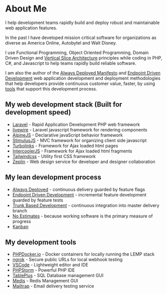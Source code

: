 # About Me

I help development teams rapidly build and deploy robust and maintainable web application features.

In the past I have developed mission critical software for organizations as diverse as America Online, Autobytel and Walt Disney.

I use Functional Programming, Object Oriented Programming, Domain Driven Design and [Vertical Slice Architecture](https://jimmybogard.com/vertical-slice-architecture/) principles while coding in PHP, C#, and Javascript to help teams rapidly build reliable software.

I am also the author of the [Always Deployed Manifesto](https://alwaysdeployed.com) and [Endpoint Driven Development](https://alwaysdeployed.com/endpoint-driven-development) web application development and deployment methodologies that help developers provide continuous customer value, faster, by using [tools](https://alwaysdeployed.com/tools) that support this development process.

## My web development stack (Built for development speed)

+ [Laravel](https://laravel.com) - Rapid Application Development PHP web framework
+ [livewire](https://laravel-livewire.com) - Laravel javascript framework for rendering components
+ [AlpineJS](https://laravel-livewire.com/docs/alpine-js) -  Declarative javaScript behavior framework
+ [StimulusJS](https://stimulusjs.org) - MVC framework for organizing client side javascript
+ [Turbolinks](https://github.com/turbolinks/turbolinks) - Framework for Ajax loaded html pages
+ [IntercoolerJS](https://intercoolerjs.org/) - Framework for Ajax loaded html fragments
+ [Tailwindcss](https://tailwindcss.com/) - Utility first CSS framework
+ [Zeplin](https://zeplin.io/) -  Web design service for developer and designer collaboration

## My lean development process

+ [Always Deployed](https://alwaysdeployed.com) - continuous delivery guarded by feature flags
+ [Endpoint Driven Development](https://alwaysdeployed.com/endpoint-driven-development) - incremental feature development guarded by feature tests
+ [Trunk Based Development](https://trunkbaseddevelopment.com) - continuous integration into master delivery branch
+ [No Estimates](http://ronjeffries.com/xprog/articles/the-noestimates-movement) - because working software is the primary measure of progress
+ [Kanban](https://www.atlassian.com/agile/kanban) 

## My development tools

+ [PHPDocker.io](https://phpdocker.io/) - Docker containers for locally running the LEMP stack
+ [ngrok](https://ngrok.com/) - Secure public URLs for local webhook testing
+ [VSCode](https://code.visualstudio.com/) - Lightweight editor and IDE
+ [PHPStorm](https://www.jetbrains.com/phpstorm/) - Powerful PHP IDE
+ [TablePlus](https://tableplus.com/) - SQL Database management GUI
+ [Medis](http://getmedis.com/) - Redis Management GUI 
+ [Mailtrap](https://mailtrap.io) - Email delivery testing service
